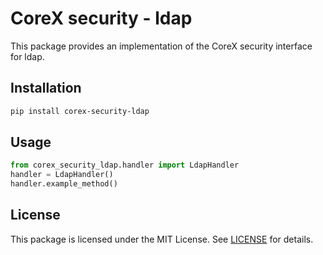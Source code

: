 # CoreX security - ldap

This package provides an implementation of the CoreX security interface for ldap.

## Installation
~~~bash
pip install corex-security-ldap
~~~

## Usage
~~~python
from corex_security_ldap.handler import LdapHandler
handler = LdapHandler()
handler.example_method()
~~~

## License
This package is licensed under the MIT License. See [LICENSE](../LICENSE) for details.
